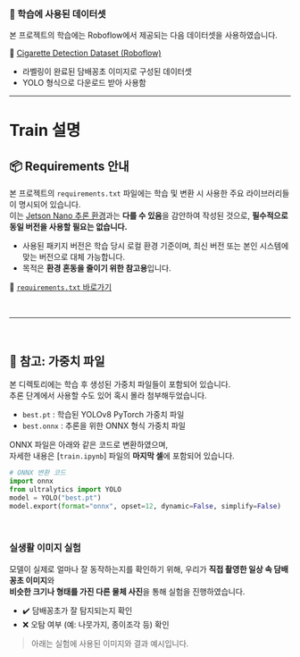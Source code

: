 

### 📂 학습에 사용된 데이터셋

본 프로젝트의 학습에는 Roboflow에서 제공되는 다음 데이터셋을 사용하였습니다.

🔗 [Cigarette Detection Dataset (Roboflow)](https://universe.roboflow.com/nix-ibdvk/cigarette-detection-mgfmv)

- 라벨링이 완료된 담배꽁초 이미지로 구성된 데이터셋
- YOLO 형식으로 다운로드 받아 사용함

<hr>

# Train 설명

## 📦 Requirements 안내

본 프로젝트의 `requirements.txt` 파일에는 학습 및 변환 시 사용한 주요 라이브러리들이 명시되어 있습니다.  
이는 [Jetson Nano 추론 환경](../inference/README.md)과는 **다를 수 있음**을 감안하여 작성된 것으로, **필수적으로 동일 버전을 사용할 필요는 없습니다.**

- 사용된 패키지 버전은 학습 당시 로컬 환경 기준이며, 최신 버전 또는 본인 시스템에 맞는 버전으로 대체 가능합니다.
- 목적은 **환경 혼동을 줄이기 위한 참고용**입니다.

📎 [`requirements.txt` 바로가기](./requirements.txt)


<br/>
<hr>
<br>

## 🧠 참고: 가중치 파일

본 디렉토리에는 학습 후 생성된 가중치 파일들이 포함되어 있습니다.  
추론 단계에서 사용할 수도 있어 혹시 몰라 첨부해두었습니다.

- `best.pt` : 학습된 YOLOv8 PyTorch 가중치 파일
- `best.onnx` : 추론을 위한 ONNX 형식 가중치 파일

ONNX 파일은 아래와 같은 코드로 변환하였으며,  
자세한 내용은 [`train.ipynb`] 파일의 **마지막 셀**에 포함되어 있습니다.

```python
# ONNX 변환 코드
import onnx
from ultralytics import YOLO
model = YOLO("best.pt")
model.export(format="onnx", opset=12, dynamic=False, simplify=False)
```

<br/>

### 실생활 이미지 실험

모델이 실제로 얼마나 잘 동작하는지를 확인하기 위해, 우리가 **직접 촬영한 일상 속 담배꽁초 이미지**와  
**비슷한 크기나 형태를 가진 다른 물체 사진**을 통해 실험을 진행하였습니다.

- ✔️ 담배꽁초가 잘 탐지되는지 확인
- ❌ 오탐 여부 (예: 나뭇가지, 종이조각 등) 확인

> 아래는 실험에 사용된 이미지와 결과 예시입니다.
